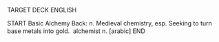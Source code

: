 TARGET DECK
ENGLISH

START
Basic
Alchemy
Back: n. Medieval chemistry, esp. Seeking to turn base metals into gold.  alchemist n. [arabic]
END
